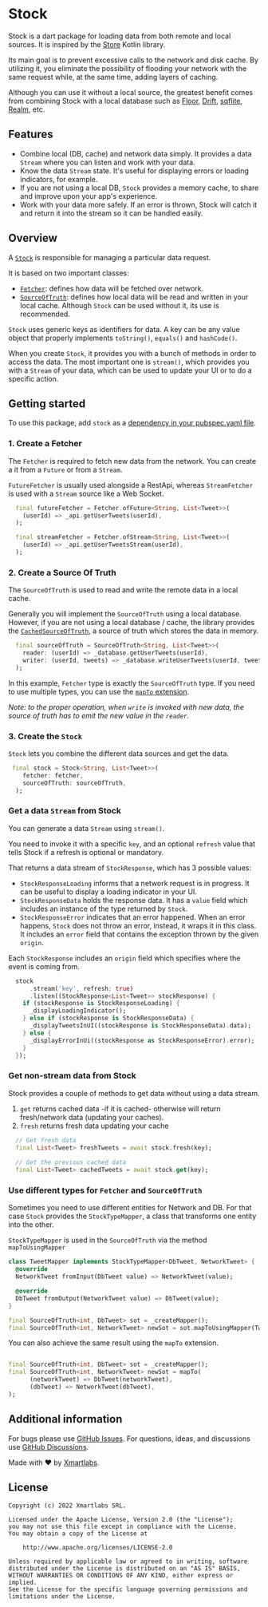 # Stock

Stock is a dart package for loading data from both remote and local sources.
It is inspired by the [Store] Kotlin library.

Its main goal is to prevent excessive calls to the network and disk cache. 
By utilizing it, you eliminate the possibility of flooding your network with the same request while, at the same time, adding layers of caching.

Although you can use it without a local source, the greatest benefit comes from combining Stock with a local database such as [Floor], [Drift], [sqflite], [Realm], etc. 

## Features

- Combine local (DB, cache) and network data simply. It provides a data `Stream` where you can listen and work with your data. 
- Know the data `Stream` state. It's useful for displaying errors or loading indicators, for example.
- If you are not using a local DB, `Stock` provides a memory cache, to share and improve upon your app's experience.
- Work with your data more safely. If an error is thrown, Stock will catch it and return it into the stream so it can be handled easily.

## Overview

A [`Stock`] is responsible for managing a particular data request.

It is based on two important classes:
- [`Fetcher`]: defines how data will be fetched over network.
- [`SourceOfTruth`]: defines how local data will be read and written in your local cache. Although `Stock` can be used without it, its use is recommended.

`Stock` uses generic keys as identifiers for data.
A key can be any value object that properly implements `toString()`, `equals()` and `hashCode()`.

When you create `Stock`, it provides you with a bunch of methods in order to access the data.
The most important one is `stream()`, which provides you with a `Stream` of your data, which can be used to update your UI or to do a specific action.


## Getting started

To use this package, add `stock` as a [dependency in your pubspec.yaml file](https://flutter.dev/docs/development/platform-integration/platform-channels).

### 1. Create a Fetcher

The `Fetcher` is required to fetch new data from the network.
You can create a it from a `Future` or from a `Stream`.

`FutureFetcher` is usually used alongside a RestApi, whereas `StreamFetcher` is used with a `Stream` source like a Web Socket.

```dart
  final futureFetcher = Fetcher.ofFuture<String, List<Tweet>>(
    (userId) => _api.getUserTweets(userId),
  );

  final streamFetcher = Fetcher.ofStream<String, List<Tweet>>(
    (userId) => _api.getUserTweetsStream(userId),
  );
```

### 2. Create a Source Of Truth

The `SourceOfTruth` is used to read and write the remote data in a local cache.

Generally you will implement the `SourceOfTruth` using a local database. However, if you are not using a local database / cache, the library provides the [`CachedSourceOfTruth`], a source of truth which stores the data in memory.   

```dart
  final sourceOfTruth = SourceOfTruth<String, List<Tweet>>(
    reader: (userId) => _database.getUserTweets(userId),
    writer: (userId, tweets) => _database.writeUserTweets(userId, tweets),
  );
```

In this example, `Fetcher` type is exactly the `SourceOfTruth` type. If you need to use multiple types, you can use the [`mapTo` extension](#use-different-types-for-fetcher-and-sourceoftruth).

_Note: to the proper operation, when `write` is invoked with new data, the source of truth has to emit the new value in the `reader`._

### 3. Create the `Stock`

`Stock` lets you combine the different data sources and get the data.

```dart
 final stock = Stock<String, List<Tweet>>(
    fetcher: fetcher,
    sourceOfTruth: sourceOfTruth,
  );
```

### Get a data `Stream` from Stock

You can generate a data `Stream` using `stream()`.

You need to invoke it with a specific `key`, and an optional `refresh` value that tells Stock if a refresh is optional or mandatory.

That returns a data stream of `StockResponse`, which has 3 possible values:
- `StockResponseLoading` informs that a network request is in progress. It can be useful to display a loading indicator in your UI.
- `StockResponseData` holds the response data. It has a `value` field which includes an instance of the type returned by `Stock`.
- `StockResponseError` indicates that an error happened.
When an error happens, `Stock` does not throw an error, instead, it wraps it in this class.
It includes an `error` field that contains the exception thrown by the given `origin`.

Each `StockResponse` includes an `origin` field which specifies where the event is coming from. 

```dart
  stock
      .stream('key', refresh: true)
      .listen((StockResponse<List<Tweet>> stockResponse) {
    if (stockResponse is StockResponseLoading) {
      _displayLoadingIndicator();
    } else if (stockResponse is StockResponseData) {
      _displayTweetsInUI((stockResponse is StockResponseData).data);
    } else {
      _displayErrorInUi((stockResponse as StockResponseError).error);
    }
  });
```

### Get non-stream data from Stock

Stock provides a couple of methods to get data without using a data stream.

1. `get` returns cached data -if it is cached- otherwise will return fresh/network data (updating your caches).
2. `fresh` returns fresh data updating your cache

```dart
  // Get fresh data
  final List<Tweet> freshTweets = await stock.fresh(key);
  
  // Get the previous cached data
  final List<Tweet> cachedTweets = await stock.get(key);
```


### Use different types for `Fetcher` and `SourceOfTruth`

Sometimes you need to use different entities for Network and DB. For that case `Stock` provides the `StockTypeMapper`, a class that transforms one entity into the other.

`StockTypeMapper` is used in the `SourceOfTruth` via the method `mapToUsingMapper`

```dart
class TweetMapper implements StockTypeMapper<DbTweet, NetworkTweet> {
  @override
  NetworkTweet fromInput(DbTweet value) => NetworkTweet(value);

  @override
  DbTweet fromOutput(NetworkTweet value) => DbTweet(value);
}

final SourceOfTruth<int, DbTweet> sot = _createMapper();
final SourceOfTruth<int, NetworkTweet> newSot = sot.mapToUsingMapper(TweetMapper());
```

You can also achieve the same result using the `mapTo` extension.

```dart

final SourceOfTruth<int, DbTweet> sot = _createMapper();
final SourceOfTruth<int, NetworkTweet> newSot = mapTo(
      (networkTweet) => DbTweet(networkTweet),
      (dbTweet) => NetworkTweet(dbTweet),
);
```

## Additional information

For bugs please use [GitHub Issues](https://github.com/xmartlabs/stock/issues). For questions, ideas, and discussions use [GitHub Discussions](https://github.com/xmartlabs/stock/discussions).

Made with ❤️ by [Xmartlabs](http://xmartlabs.com).

## License

    Copyright (c) 2022 Xmartlabs SRL.

    Licensed under the Apache License, Version 2.0 (the "License");
    you may not use this file except in compliance with the License.
    You may obtain a copy of the License at

        http://www.apache.org/licenses/LICENSE-2.0

    Unless required by applicable law or agreed to in writing, software
    distributed under the License is distributed on an "AS IS" BASIS,
    WITHOUT WARRANTIES OR CONDITIONS OF ANY KIND, either express or implied.
    See the License for the specific language governing permissions and
    limitations under the License.

[Store]: https://github.com/MobileNativeFoundation/Store
[Floor]: https://pub.dev/packages/floor
[Drift]: https://pub.dev/packages/drift
[sqflite]: https://pub.dev/packages/sqflite
[Realm]: https://pub.dev/packages/realm
[`Stock`]: lib/stock.dart
[`Fetcher`]: lib/fetcher.dart
[`SourceOfTruth`]: lib/source_of_truth.dart
[`CachedSourceOfTruth`]: lib/source_of_truth.dart
